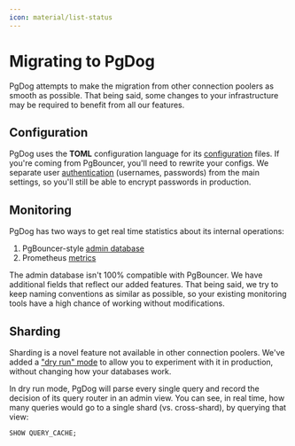 ```yaml
---
icon: material/list-status
---
```

# Migrating to PgDog

PgDog attempts to make the migration from other connection poolers as smooth as possible. That being said, some changes to your infrastructure may be required to benefit from all our features.

## Configuration

PgDog uses the **TOML** configuration language for its [configuration](configuration/index.md) files. If you're coming from PgBouncer, you'll need to rewrite your configs. We separate user [authentication](features/authentication.md) (usernames, passwords) from the main settings, so you'll still be able to encrypt passwords in production.

## Monitoring

PgDog has two ways to get real time statistics about its internal operations:

1. PgBouncer-style [admin database](administration/index.md)
2. Prometheus [metrics](features/metrics.md)

The admin database isn't 100% compatible with PgBouncer. We have additional fields that reflect our added features. That being said, we try to keep naming conventions as similar as possible, so your existing monitoring tools have a high chance of working without modifications.

## Sharding

Sharding is a novel feature not available in other connection poolers. We've added a ["dry run" mode](features/sharding/dry-run.md) to allow you to experiment with it in production, without changing how your databases work.

In dry run mode, PgDog will parse every single query and record the decision of its query router in an admin view. You can see, in real time, how many queries would go to a single shard (vs. cross-shard), by querying that view:

```
SHOW QUERY_CACHE;
```
